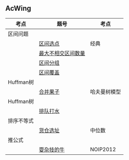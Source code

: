 ## AcWing

|考点|题号|考点|
|--|--|--|
|区间问题|
||[区间选点](https://github.com/Y-puyu/AcWing/blob/master/basic-algorithm/unit3-search-and-graph/full_array.cpp)|经典|
||[最大不相交区间数量](https://github.com/Y-puyu/AcWing/blob/master/basic-algorithm/unit3-search-and-graph/n_queen_problem.cpp)||
||[区间分组](https://github.com/Y-puyu/AcWing/blob/master/basic-algorithm/unit3-search-and-graph/n_queen_problem.cpp)||
| |[区间覆盖](https://github.com/Y-puyu/AcWing/blob/master/basic-algorithm/unit3-search-and-graph/n_queen_problem.cpp)||
|Huffman树|
| |[合并果子](https://github.com/Y-puyu/AcWing/blob/master/basic-algorithm/unit3-search-and-graph/maze.cpp)|哈夫曼树模型|
|Huffman树|
| |[排队打水](https://github.com/Y-puyu/AcWing/blob/master/basic-algorithm/unit3-search-and-graph/eight_digits.cpp)||
|排序不等式|
||[货仓选址](https://github.com/Y-puyu/AcWing/blob/master/basic-algorithm/unit3-search-and-graph/eight_digits.cpp)|中位数|
|推公式|
||[耍杂技的牛](https://github.com/Y-puyu/AcWing/blob/master/basic-algorithm/unit3-search-and-graph/eight_digits.cpp)|NOIP2012|